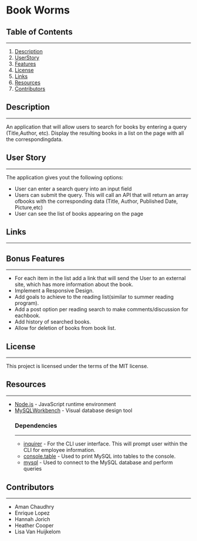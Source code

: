 # Book Worms

## Table of Contents
---
1. [Description](#Description)
2. [UserStory](#UserStory)
3. [Features](#Features)
4. [License](#License)
5. [Links](#Links)
6. [Resources](#Resources)
7. [Contributors](#Contributors)


## Description  
---
An application that will allow users to search for books by entering a query (Title,Author, etc). Display the resulting books in a list on the page with all the correspondingdata.


## User Story
---
The application gives yout the following options:
* User can enter a search query into an ​input​ field 
* Users can submit the query. This will call an API that will return an array ofbooks with the corresponding data (Title, Author, Published Date, Picture,etc)
* User can see the list of books appearing on the page  


## Links
---

## Bonus Features
---
* For each item in the list add a link that will send the User to an external site,     which has more information about the book.
* Implement a Responsive Design.
* Add goals to achieve to the reading list(similar to summer reading program).
* Add a post option per reading search to make comments/discussion for eachbook.
* Add history of searched books.
* Allow for deletion of books from book list.

## License
---
This project is licensed under the terms of the MIT license.


## Resources
---
* [Node.js](https://nodejs.org/en/) - JavaScript runtime environment
* [MySQLWorkbench](https://www.mysql.com/products/workbench/) - Visual database design tool
    ### Dependencies
    ---
    * [inquirer](https://www.npmjs.com/package/inquirer) - For the CLI user interface. This will prompt user within the CLI for employee information.
    * [console.table](https://www.npmjs.com/package/console.table) - Used to print MySQL into tables to the console.
    * [mysql](https://www.npmjs.com/package/mysql) - Used to connect to the MySQL database and perform queries


## Contributors
---
* Aman Chaudhry
* Enrique Lopez
* Hannah Jorich
* Heather Cooper
* Lisa Van Huijkelom

